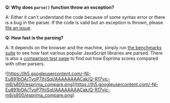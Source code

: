 **Q: Why does `parse()` function throw an exception?**

A: Either it can't understand the code because of some syntax error or there is a bug in the parser.
If the code is valid but an exception is thrown, please [file an issue](http://code.google.com/p/esprima/issues/entry).

**Q: How fast is the parsing?**

A: It depends on the browser and the machine, simply run [the benchmarks suite](http://www.esprima.org/test/benchmarks.html) to see how fast various popular JavaScript libraries are parsed. There is also a [comparison test page](http://esprima.org/test/compare.html) to find out how Esprima scores compared with other parsers.

![https://lh5.googleusercontent.com/-Nl-Eu891bOA/TvoP7IhiSqI/AAAAAAAACak/Q-R17yic-m8/s800/esprima_compare.png](https://lh5.googleusercontent.com/-Nl-Eu891bOA/TvoP7IhiSqI/AAAAAAAACak/Q-R17yic-m8/s800/esprima_compare.png)